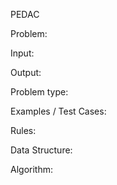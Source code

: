 PEDAC

Problem: 

Input: 

Output: 

Problem type: 


Examples / Test Cases:

Rules:



Data Structure:



Algorithm: 